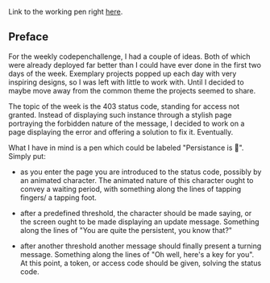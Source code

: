Link to the working pen right [here](https://codepen.io/borntofrappe/full/GXLWzP).

## Preface

For the weekly codepenchallenge, I had a couple of ideas. Both of which were already deployed far better than I could have ever done in the first two days of the week. Exemplary projects popped up each day with very inspiring designs, so I was left with little to work with. Until I decided to maybe move away from the common theme the projects seemed to share.

The topic of the week is the 403 status code, standing for access not granted. Instead of displaying such instance through a stylish page portraying the forbidden nature of the message, I decided to work on a page displaying the error and offering a solution to fix it. Eventually.

What I have in mind is a pen which could be labeled "Persistance is 🔑". Simply put:

- as you enter the page you are introduced to the status code, possibly by an animated character. The animated nature of this character ought to convey a waiting period, with something along the lines of tapping fingers/ a tapping foot.

- after a predefined threshold, the character should be made saying, or the screen ought to be made displaying an update message. Something along the lines of "You are quite the persistent, you know that?"

- after another threshold another message should finally present a turning message. Something along the lines of "Oh well, here's a key for you". At this point, a token, or access code should be given, solving the status code.